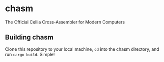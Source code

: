# chasm
The Official Cellia Cross-Assembler for Modern Computers

## Building chasm

Clone this repository to your local machine, `cd` into the chasm directory, and run `cargo build`. Simple!